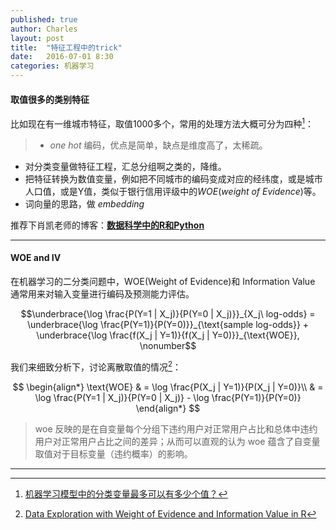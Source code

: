 ```yaml
---
published: true
author: Charles
layout: post
title:  "特征工程中的trick"
date:   2016-07-01 8:30
categories: 机器学习
---
```


#### 取值很多的类别特征

比如现在有一维城市特征，取值1000多个，常用的处理方法大概可分为四种[^1]：

> - $one\ hot$ 编码，优点是简单，缺点是维度高了，太稀疏。    
- 对分类变量做特征工程，汇总分组啊之类的，降维。   
- 把特征转换为数值变量，例如把不同城市的编码变成对应的经纬度，或是城市人口值，或是Y值，类似于银行信用评级中的$WOE(weight\ of\ Evidence)$等。   
- 词向量的思路，做 $embedding$

推荐下肖凯老师的博客：[**数据科学中的R和Python**](http://xccds1977.blogspot.com/)

---

#### WOE and IV

在机器学习的二分类问题中，WOE(Weight of Evidence)和 Information Value 通常用来对输入变量进行编码及预测能力评估。

$$\underbrace{\log \frac{P(Y=1 | X_j)}{P(Y=0 | X_j)}}_{X_j\ log-odds} = \underbrace{\log \frac{P(Y=1)}{P(Y=0)}}_{\text{sample log-odds}} + \underbrace{\log \frac{f(X_j | Y=1)}{f(X_j | Y=0)}}_{\text{WOE}}, \nonumber$$

我们来细致分析下，讨论离散取值的情况[^2]：

$$
\begin{align*}
\text{WOE} & = \log \frac{P(X_j | Y=1)}{P(X_j | Y=0)}\\
& = \log \frac{P(Y=1 | X_j)}{P(Y=0 | X_j)} - \log \frac{P(Y=1)}{P(Y=0)}
\end{align*}
$$

> woe 反映的是在自变量每个分组下违约用户对正常用户占比和总体中违约用户对正常用户占比之间的差异；从而可以直观的认为 woe 蕴含了自变量取值对于目标变量（违约概率）的影响。

---

[^1]:[机器学习模型中的分类变量最多可以有多少个值？](https://www.zhihu.com/question/38438477/answer/76744552)
[^2]:[Data Exploration with Weight of Evidence and Information Value in R](http://multithreaded.stitchfix.com/blog/2015/08/13/weight-of-evidence/)
